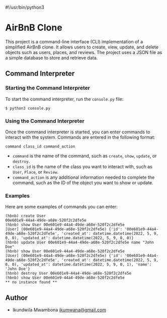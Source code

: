 #!/usr/bin/python3
# AirBnB Clone

This project is a command-line interface (CLI) implementation of a simplified AirBnB clone. It allows users to create, view, update, and delete objects such as users, places, and reviews. The project uses a JSON file as a simple database to store and retrieve data.

## Command Interpreter

### Starting the Command Interpreter

To start the command interpreter, run the `console.py` file:

```
$ python3 console.py
```

### Using the Command Interpreter

Once the command interpreter is started, you can enter commands to interact with the system. Commands are entered in the following format:

```
command class_id command_action
```

- `command` is the name of the command, such as `create`, `show`, `update`, or `destroy`.
- `class_id` is the name of the class you want to interact with, such as `User`, `Place`, or `Review`.
- `command_action` is any additional information needed to complete the command, such as the ID of the object you want to show or update.

### Examples

Here are some examples of commands you can enter:

```
(hbnb) create User
00e601e9-44a4-49de-a68e-520f2c2dfe5e
(hbnb) show User 00e601e9-44a4-49de-a68e-520f2c2dfe5e
[User] (00e601e9-44a4-49de-a68e-520f2c2dfe5e) {'id': '00e601e9-44a4-49de-a68e-520f2c2dfe5e', 'created_at': datetime.datetime(2022, 5, 9, 0, 0), 'updated_at': datetime.datetime(2022, 5, 9, 0, 0)}
(hbnb) update User 00e601e9-44a4-49de-a68e-520f2c2dfe5e name "John Doe"
(hbnb) show User 00e601e9-44a4-49de-a68e-520f2c2dfe5e
[User] (00e601e9-44a4-49de-a68e-520f2c2dfe5e) {'id': '00e601e9-44a4-49de-a68e-520f2c2dfe5e', 'created_at': datetime.datetime(2022, 5, 9, 0, 0), 'updated_at': datetime.datetime(2022, 5, 9, 0, 1), 'name': 'John Doe'}
(hbnb) destroy User 00e601e9-44a4-49de-a68e-520f2c2dfe5e
(hbnb) show User 00e601e9-44a4-49de-a68e-520f2c2dfe5e
** no instance found **
```

## Author

- Ikundwila Mwambona <ikumwana@gmail.com>
